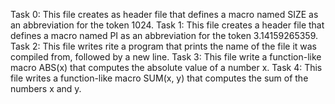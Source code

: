 Task 0: This file creates as header file that defines a macro named SIZE as an abbreviation for the token 1024.
Task 1: This file creates a header file that defines a macro named PI as an abbreviation for the token 3.14159265359.
Task 2: This file writes rite a program that prints the name of the file it was compiled from, followed by a new line.
Task 3: This file write a function-like macro ABS(x) that computes the absolute value of a number x.
Task 4: This file writes a function-like macro SUM(x, y) that computes the sum of the numbers x and y.

